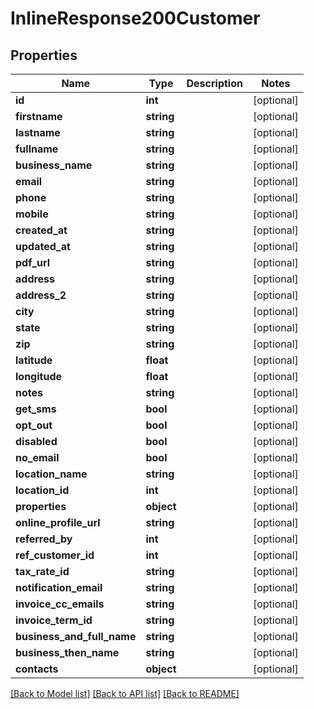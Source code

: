 # InlineResponse200Customer

## Properties
Name | Type | Description | Notes
------------ | ------------- | ------------- | -------------
**id** | **int** |  | [optional] 
**firstname** | **string** |  | [optional] 
**lastname** | **string** |  | [optional] 
**fullname** | **string** |  | [optional] 
**business_name** | **string** |  | [optional] 
**email** | **string** |  | [optional] 
**phone** | **string** |  | [optional] 
**mobile** | **string** |  | [optional] 
**created_at** | **string** |  | [optional] 
**updated_at** | **string** |  | [optional] 
**pdf_url** | **string** |  | [optional] 
**address** | **string** |  | [optional] 
**address_2** | **string** |  | [optional] 
**city** | **string** |  | [optional] 
**state** | **string** |  | [optional] 
**zip** | **string** |  | [optional] 
**latitude** | **float** |  | [optional] 
**longitude** | **float** |  | [optional] 
**notes** | **string** |  | [optional] 
**get_sms** | **bool** |  | [optional] 
**opt_out** | **bool** |  | [optional] 
**disabled** | **bool** |  | [optional] 
**no_email** | **bool** |  | [optional] 
**location_name** | **string** |  | [optional] 
**location_id** | **int** |  | [optional] 
**properties** | **object** |  | [optional] 
**online_profile_url** | **string** |  | [optional] 
**referred_by** | **int** |  | [optional] 
**ref_customer_id** | **int** |  | [optional] 
**tax_rate_id** | **string** |  | [optional] 
**notification_email** | **string** |  | [optional] 
**invoice_cc_emails** | **string** |  | [optional] 
**invoice_term_id** | **string** |  | [optional] 
**business_and_full_name** | **string** |  | [optional] 
**business_then_name** | **string** |  | [optional] 
**contacts** | **object** |  | [optional] 

[[Back to Model list]](../../README.md#documentation-for-models) [[Back to API list]](../../README.md#documentation-for-api-endpoints) [[Back to README]](../../README.md)

